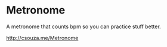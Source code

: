 # Metronome

A metronome that counts bpm so you can practice stuff better.

<http://csouza.me/Metronome>


